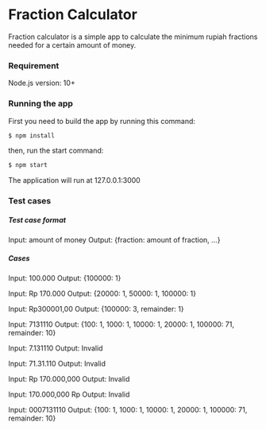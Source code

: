 # Fraction Calculator

Fraction calculator is a simple app to calculate the minimum rupiah fractions needed for a certain amount of money.

### Requirement
Node.js version: 10+

### Running the app
First you need to build the app by running this command:
```sh
$ npm install
```

then, run the start command:
```sh
$ npm start
```
The application will run at 127.0.0.1:3000

### Test cases
##### Test case format
Input: amount of money
Output: {fraction: amount of fraction, ...}

##### Cases
Input: 100.000
Output: {100000: 1}

Input: Rp 170.000
Output: {20000: 1, 50000: 1, 100000: 1}

Input: Rp300001,00
Output: {100000: 3, remainder: 1}

Input: 7131110
Output: {100: 1, 1000: 1, 10000: 1, 20000: 1, 100000: 71, remainder: 10}

Input: 7.131110
Output: Invalid

Input: 71.31.110
Output: Invalid

Input: Rp 170.000,000
Output: Invalid

Input: 170.000,000 Rp
Output: Invalid

Input: 0007131110
Output: {100: 1, 1000: 1, 10000: 1, 20000: 1, 100000: 71, remainder: 10}